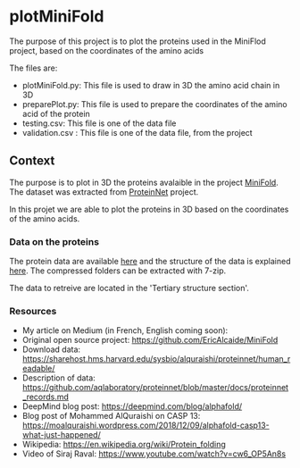 # plotMiniFold
The purpose of this project is to plot the proteins used in the MiniFlod project, based on the coordinates of the amino acids

The files are:
* plotMiniFold.py: This file is used to draw in 3D the amino acid chain in 3D
* preparePlot.py:  This file is used to prepare the coordinates of the amino acid of the protein
* testing.csv: This file is one of the data file
* validation.csv : This file is one of the data file, from the project 


## Context
The purpose is to plot in 3D the proteins avalaible in the project [MiniFold](https://github.com/EricAlcaide/MiniFold). The dataset was extracted from [ProteinNet](https://github.com/aqlaboratory/proteinnet/blob/master/docs/proteinnet_records.md) project. 

In this projet we are able to plot the proteins in 3D based on the coordinates of the amino acids.


### Data on the proteins
The protein data are available [here](https://github.com/aqlaboratory/proteinnet) and the structure of the data is explained [here](https://github.com/aqlaboratory/proteinnet/blob/master/docs/proteinnet_records.md). The compressed folders can be extracted with 7-zip.

The data to retreive are located in the 'Tertiary structure section'. 


### Resources
* My article on Medium (in French, English coming soon): 
* Original open source project: https://github.com/EricAlcaide/MiniFold
* Download data: https://sharehost.hms.harvard.edu/sysbio/alquraishi/proteinnet/human_readable/
* Description of data: https://github.com/aqlaboratory/proteinnet/blob/master/docs/proteinnet_records.md
* DeepMind blog post: https://deepmind.com/blog/alphafold/
* Blog post of Mohammed AlQuraishi on CASP 13: https://moalquraishi.wordpress.com/2018/12/09/alphafold-casp13-what-just-happened/
* Wikipedia: https://en.wikipedia.org/wiki/Protein_folding
* Video of Siraj Raval: https://www.youtube.com/watch?v=cw6_OP5An8s
